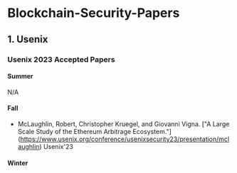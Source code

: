 # Blockchain-Security-Papers


## 1. Usenix
### Usenix 2023 Accepted Papers
#### Summer 
N/A

#### Fall
* McLaughlin, Robert, Christopher Kruegel, and Giovanni Vigna. ["A Large Scale Study of the Ethereum Arbitrage Ecosystem."] (https://www.usenix.org/conference/usenixsecurity23/presentation/mclaughlin) Usenix'23

#### Winter
